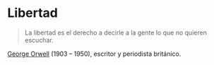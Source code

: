 # Libertad

> La libertad es el derecho a decirle a la gente lo que no quieren escuchar.

[George Orwell](http://es.wikipedia.org/wiki/George_Orwell) (1903 – 1950), escritor y periodista británico.
